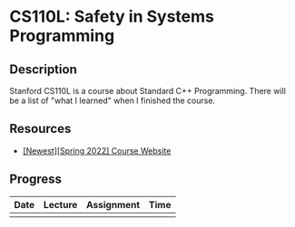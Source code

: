 # CS110L: Safety in Systems Programming

## Description

Stanford CS110L is a course about Standard C++ Programming. There will be a list of "what I learned" when I finished the course.

## Resources

- [[Newest][Spring 2022] Course Website](http://web.stanford.edu/class/cs106l/index.html)

## Progress

|Date   |Lecture    |Assignment |Time   |
|:-:    |:-:        |:-:        |:-:    |
|       |           |           |       |